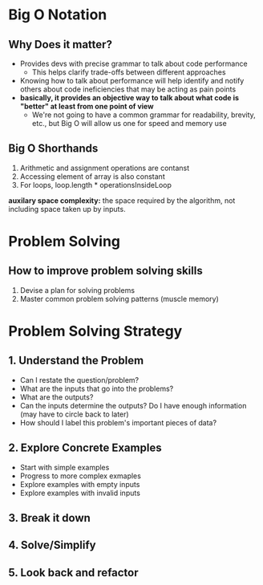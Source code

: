 # Big O Notation

## Why Does it matter?

- Provides devs with precise grammar to talk about code performance
  - This helps clarify trade-offs between different approaches
- Knowing how to talk about performance will help identify and notify others about code ineficiencies that may be acting as pain points
- **basically, it provides an objective way to talk about what code is "better" at least from one point of view**
  - We're not going to have a common grammar for readability, brevity, etc., but Big O will allow us one for speed and memory use

## Big O Shorthands
1. Arithmetic and assignment operations are contanst
2. Accessing element of array is also constant
3. For loops, loop.length * operationsInsideLoop
   
**auxilary space complexity:** the space required by the algorithm, not including space taken up by inputs.

# Problem Solving
## How to improve problem solving skills
1. Devise a plan for solving problems
2. Master common problem solving patterns (muscle memory)

# Problem Solving Strategy
## 1. Understand the Problem
* Can I restate the question/problem?
* What are the inputs that go into the problems?
* What are the outputs?
* Can the inputs determine the outputs? Do I have enough information (may have to circle back to later)
* How should I label this problem's important pieces of data?
## 2. Explore Concrete Examples
* Start with simple examples
* Progress to more complex exmaples
* Explore examples with empty inputs
* Explore examples with invalid inputs
## 3. Break it down
## 4. Solve/Simplify
## 5. Look back and refactor

